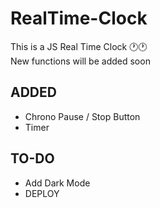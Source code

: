 # RealTime-Clock

This is a JS Real Time Clock 🕐🕐<br/>
New functions will be added soon

## ADDED

- Chrono Pause / Stop Button
- Timer

## TO-DO

- Add Dark Mode
- DEPLOY
